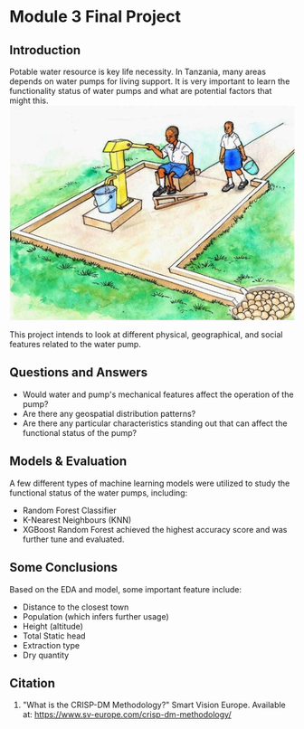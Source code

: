 
# Module 3 Final Project


## Introduction

Potable water resource is key life necessity. In Tanzania, many areas depends on water pumps for living support. It is very important to learn the functionality status of water pumps and what are potential factors that might this. 
![Waterpump](/Digital_Arts/Water_pump_with_seat_and_easy_access_(Tanzania)_(5600883227).jpg)

This project intends to look at different physical, geographical, and social features related to the water pump. 


## Questions and Answers

- Would water and pump's mechanical features affect the operation of the pump?
- Are there any geospatial distribution patterns?
- Are there any particular characteristics standing out that can affect the functional status of the pump?

## Models & Evaluation
A few different types of machine learning models were utilized to study the functional status of the water pumps, including:
- Random Forest Classifier
- K-Nearest Neighbours (KNN)
- XGBoost
Random Forest achieved the highest accuracy score and was further tune and evaluated. 

## Some Conclusions

Based on the EDA and model, some important feature include:
- Distance to the closest town
- Population (which infers further usage)
- Height (altitude)
- Total Static head
- Extraction type
- Dry quantity



## Citation

1. "What is the CRISP-DM Methodology?" Smart Vision Europe. Available at: https://www.sv-europe.com/crisp-dm-methodology/

